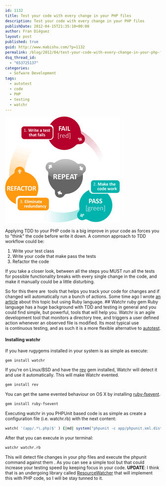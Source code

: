 ```yaml
---
id: 1132
title: Test your code with every change in your PHP files
description: Test your code with every change in your PHP files
publishDate: 2012-04-15T21:35:10+00:00
author: Fran Diéguez
layout: post
published: true
guid: http://www.mabishu.com/?p=1132
permalink: /blog/2012/04/test-your-code-with-every-change-in-your-php-files/
dsq_thread_id:
  - "653725137"
categories:
  - Sofware Development
tags:
  - autotest
  - code
  - PHP
  - testing
  - watchr
---
```

<div class="aligncenter">

![Test](./tdd-red-green-refactor-diagram.gif)
</div>

Applying TDD to your PHP code is a big improve in your code as forces you to "think" the code before write it down. A common approach to TDD workflow could be:

1.  Write your test class
2.  Write your code that make pass the tests
3.  Refactor the code

If you take a closer look, between all the steps you MUST run all the tests for possible functionality breaks with every single change in the code, and make it manually could be a little disturbing.

So for this there are  tools that helps you track your code for changes and if changed will automatically run a bunch of actions.
Some time ago I wrote [an article](http://www.mabishu.com/blog/2008/05/07/autotest-con-advertencias-en-growl/ "Autotest con advertencias en Growl") about this topic but using Ruby language. ## Watchr ruby gem Ruby language has a huge background with TDD and testing in general and you could find simple, but powerful, tools that will help you. Watchr is an agile development tool that monitors a directory tree, and triggers a user defined action whenever an observed file is modified. Its most typical use is continuous testing, and as such it is a more flexible alternative to [autotest](https://github.com/grosser/autotest).

#### Installing watchr

If you have rugygems installed in your system is as simple as execute:

```bash
gem install watchr
```

If you're on Linux/BSD and have the [rev](http://github.com/tarcieri/rev/) gem installed, Watchr will detect it and use it automatically. This will make Watchr evented.

```bash
gem install rev
```

You can get the same evented behaviour on OS X by installing [ruby-fsevent](http://github.com/sandro/ruby-fsevent).

```bash
gem install ruby-fsevent
```

Executing watchr in you PHPUnit based code is as simple as create a configuration file (i.e. watchr.rb) with the next content:

```ruby
watch( '(app/.*\.php)$' ) {|md| system("phpunit -c app/phpunit.xml.dist") }
```

After that you can execute in your terminal:

```bash
watchr watchr.rb
```

This will detect file changes in your php files and execute the phpunit command against them . As you can see a simple tool but that could increase your testing speed by keeping focus in your code. **UPDATE**: I think that is an undergoing library called [ResourceWatcher](https://gist.github.com/1194683 "Symfony ResourceWatcher Component") that will implement this with PHP code, so I will be stay tunned to it.
